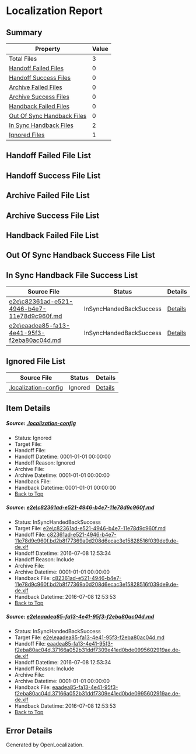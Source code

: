 # <a name='report-top'></a> Localization Report

## Summary
 Property | Value 
 -------- | ----- 
 Total Files | 3
[ Handoff Failed Files ](#handoff-failed-list)| 0
[ Handoff Success Files ](#handoff-success-list)| 0
[ Archive Failed Files ](#archive-failed-list)| 0
[ Archive Success Files ](#archive-success-list)| 0
[ Handback Failed Files ](#handback-failed-list)| 0
[ Out Of Sync Handback Files ](#outofsync-handback-success-list)| 0
[ In Sync Handback Files ](#insync-handback-success-list)| 2
[ Ignored Files ](#ignored-list)| 1

## <a name='handoff-failed-list'></a> Handoff Failed File List

## <a name='handoff-success-list'></a> Handoff Success File List

## <a name='archive-failed-list'></a> Archive Failed File List

## <a name='archive-success-list'></a> Archive Success File List

## <a name='handback-failed-list'></a> Handback Failed File List

## <a name='outofsync-handback-success-list'></a> Out Of Sync Handback Success File List

## <a name='insync-handback-success-list'></a> In Sync Handback File Success List
 Source File | Status | Details 
 ----------- | ------ | ------- 
 [e2e\c82361ad-e521-4946-b4e7-11e78d9c960f.md](https://github.com/OpenLocalizationTestOrg/oltest/blob/0807a4d6491198f22e05345869e5f9e3987773b5/e2e/c82361ad-e521-4946-b4e7-11e78d9c960f.md) | InSyncHandedBackSuccess | [Details](#b3dc5bb4f8fb27612c1ac6897f7350b1865c9c141)
 [e2e\eaadea85-fa13-4e41-95f3-f2eba80ac04d.md](https://github.com/OpenLocalizationTestOrg/oltest/blob/0807a4d6491198f22e05345869e5f9e3987773b5/e2e/eaadea85-fa13-4e41-95f3-f2eba80ac04d.md) | InSyncHandedBackSuccess | [Details](#8cda1f9a6a56aed31fc0b208c38c42424899b6262)

## <a name='ignored-list'></a> Ignored File List
 Source File | Status | Details 
 ----------- | ------ | ------- 
 [.localization-config](https://github.com/OpenLocalizationTestOrg/oltest/blob/0807a4d6491198f22e05345869e5f9e3987773b5/.localization-config) | Ignored | [Details](#3d4f252ac210baf56311d7e97dcc2db10974dbd20)

## Item Details
##### <a name='3d4f252ac210baf56311d7e97dcc2db10974dbd20'></a> Source: [.localization-config](https://github.com/OpenLocalizationTestOrg/oltest/blob/0807a4d6491198f22e05345869e5f9e3987773b5/.localization-config)
* Status: Ignored
* Target File: 
* Handoff File: 
* Handoff Datetime: 0001-01-01 00:00:00
* Handoff Reason: Ignored
* Archive File: 
* Archive Datetime: 0001-01-01 00:00:00
* Handback File: 
* Handback Datetime: 0001-01-01 00:00:00
* [Back to Top](#report-top)

##### <a name='b3dc5bb4f8fb27612c1ac6897f7350b1865c9c141'></a> Source: [e2e\c82361ad-e521-4946-b4e7-11e78d9c960f.md](https://github.com/OpenLocalizationTestOrg/oltest/blob/0807a4d6491198f22e05345869e5f9e3987773b5/e2e/c82361ad-e521-4946-b4e7-11e78d9c960f.md)
* Status: InSyncHandedBackSuccess
* Target File: [e2e\c82361ad-e521-4946-b4e7-11e78d9c960f.md](https://github.com/OpenLocalizationTestOrg/oltest-dede-fly/blob/050fd22574cf280146f54f26f0387bf8e4317cd9/e2e/c82361ad-e521-4946-b4e7-11e78d9c960f.md)
* Handoff File: [c82361ad-e521-4946-b4e7-11e78d9c960f.bd2b8f77369a0d208d6ecac3e15828516f039de9.de-de.xlf](https://github.com/OpenLocalizationTestOrg/olhandoff-e2e/blob/2f70287521de9103450cc104e8bc43884d03bab7/ol-handoff/OpenLocalizationTestOrg/oltest-dede-fly/ci/ht/c82361ad-e521-4946-b4e7-11e78d9c960f.bd2b8f77369a0d208d6ecac3e15828516f039de9.de-de.xlf)
* Handoff Datetime: 2016-07-08 12:53:34
* Handoff Reason: Include
* Archive File: 
* Archive Datetime: 0001-01-01 00:00:00
* Handback File: [c82361ad-e521-4946-b4e7-11e78d9c960f.bd2b8f77369a0d208d6ecac3e15828516f039de9.de-de.xlf](https://github.com/OpenLocalizationTestOrg/olhandback-e2e/blob/fbebc895238d55174b2436e3be21b60574e35dab/ol-handback/OpenLocalizationTestOrg/oltest-dede-fly/ci/ht/c82361ad-e521-4946-b4e7-11e78d9c960f.bd2b8f77369a0d208d6ecac3e15828516f039de9.de-de.xlf)
* Handback Datetime: 2016-07-08 12:53:53
* [Back to Top](#report-top)

##### <a name='8cda1f9a6a56aed31fc0b208c38c42424899b6262'></a> Source: [e2e\eaadea85-fa13-4e41-95f3-f2eba80ac04d.md](https://github.com/OpenLocalizationTestOrg/oltest/blob/0807a4d6491198f22e05345869e5f9e3987773b5/e2e/eaadea85-fa13-4e41-95f3-f2eba80ac04d.md)
* Status: InSyncHandedBackSuccess
* Target File: [e2e\eaadea85-fa13-4e41-95f3-f2eba80ac04d.md](https://github.com/OpenLocalizationTestOrg/oltest-dede-fly/blob/050fd22574cf280146f54f26f0387bf8e4317cd9/e2e/eaadea85-fa13-4e41-95f3-f2eba80ac04d.md)
* Handoff File: [eaadea85-fa13-4e41-95f3-f2eba80ac04d.37166a052b31ddf7309e41ed0bde0995602919ae.de-de.xlf](https://github.com/OpenLocalizationTestOrg/olhandoff-e2e/blob/2f70287521de9103450cc104e8bc43884d03bab7/ol-handoff/OpenLocalizationTestOrg/oltest-dede-fly/ci/ht/eaadea85-fa13-4e41-95f3-f2eba80ac04d.37166a052b31ddf7309e41ed0bde0995602919ae.de-de.xlf)
* Handoff Datetime: 2016-07-08 12:53:34
* Handoff Reason: Include
* Archive File: 
* Archive Datetime: 0001-01-01 00:00:00
* Handback File: [eaadea85-fa13-4e41-95f3-f2eba80ac04d.37166a052b31ddf7309e41ed0bde0995602919ae.de-de.xlf](https://github.com/OpenLocalizationTestOrg/olhandback-e2e/blob/fbebc895238d55174b2436e3be21b60574e35dab/ol-handback/OpenLocalizationTestOrg/oltest-dede-fly/ci/ht/eaadea85-fa13-4e41-95f3-f2eba80ac04d.37166a052b31ddf7309e41ed0bde0995602919ae.de-de.xlf)
* Handback Datetime: 2016-07-08 12:53:53
* [Back to Top](#report-top)


## Error Details

Generated by OpenLocalization.
